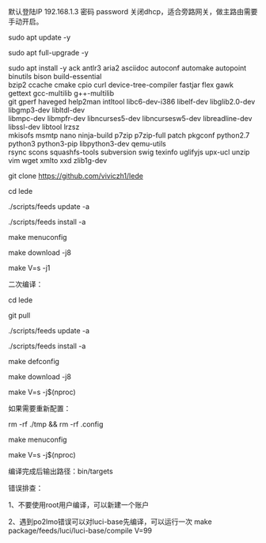 默认登陆IP 192.168.1.3 密码 password 关闭dhcp，适合旁路网关，做主路由需要手动开启。

   sudo apt update -y
   
   sudo apt full-upgrade -y
   
   sudo apt install -y ack antlr3 aria2 asciidoc autoconf automake autopoint binutils bison build-essential \
   bzip2 ccache cmake cpio curl device-tree-compiler fastjar flex gawk gettext gcc-multilib g++-multilib \
   git gperf haveged help2man intltool libc6-dev-i386 libelf-dev libglib2.0-dev libgmp3-dev libltdl-dev \
   libmpc-dev libmpfr-dev libncurses5-dev libncursesw5-dev libreadline-dev libssl-dev libtool lrzsz \
   mkisofs msmtp nano ninja-build p7zip p7zip-full patch pkgconf python2.7 python3 python3-pip libpython3-dev qemu-utils \
   rsync scons squashfs-tools subversion swig texinfo uglifyjs upx-ucl unzip vim wget xmlto xxd zlib1g-dev
   
   git clone https://github.com/viviczh1/lede
   
   cd lede
   
   ./scripts/feeds update -a
   
   ./scripts/feeds install -a
   
   make menuconfig

   make download -j8
   
   make V=s -j1

二次编译：

cd lede

git pull

./scripts/feeds update -a

./scripts/feeds install -a

make defconfig

make download -j8

make V=s -j$(nproc)

如果需要重新配置：

rm -rf ./tmp && rm -rf .config

make menuconfig

make V=s -j$(nproc)

编译完成后输出路径：bin/targets

错误排查：

1、不要使用root用户编译，可以新建一个账户

2、遇到po2lmo错误可以对luci-base先编译，可以运行一次 make package/feeds/luci/luci-base/compile V=99
